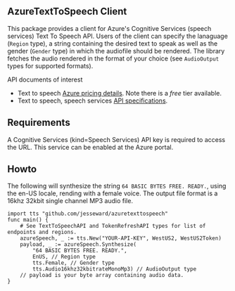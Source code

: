 AzureTextToSpeech Client
---
This package provides a client for Azure's Cognitive Services (speech services) Text To Speech API. Users of the client
can specify the lanaguage (`Region` type), a string containing the desired text to speak as well as the gender (`Gender` type) in which the audiofile should be rendered. The library fetches the audio rendered in the format of your choice (see `AudioOutput` types for supported formats).

API documents of interest
* Text to speech [Azure pricing details](https://azure.microsoft.com/en-us/pricing/details/cognitive-services/speech-services/). Note there is a *free* tier available.
* Text to speech, speech services [API specifications](https://docs.microsoft.com/en-us/azure/cognitive-services/speech-service/rest-apis#text-to-speech-api).

Requirements
---
A Cognitive Services (kind=Speech Services) API key is required to access the URL. This service can be enabled at the Azure portal.

Howto
---
The following will synthesize the string `64 BASIC BYTES FREE. READY.`, using the en-US locale, rending with a female voice. The output file format is a 16khz 32kbit single channel MP3 audio file.

```
import tts "github.com/jesseward/azuretexttospeech"
func main() {
    # See TextToSpeechAPI and TokenRefreshAPI types for list of endpoints and regions.
    azureSpeech, _ := tts.New("YOUR-API-KEY", WestUS2, WestUS2Token)
    payload, _ := azureSpeech.Synthesize(
        "64 BASIC BYTES FREE. READY.",
        EnUS, // Region type
        tts.Female, // Gender type
        tts.Audio16khz32kbitrateMonoMp3) // AudioOutput type
    // payload is your byte array containing audio data.
}
```
